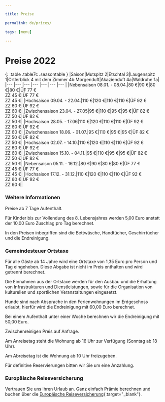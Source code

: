 ```yaml
---

title: Preise

permalink: de/prices/

tags: [menu]

---
```


# Preise 2022

{: .table .table7c .seasontable }
|Saison|Mutspitz 2|Etschtal 3|Laugenspitz 1|Ortlerblick 4 mit dem Zimmer 4b Morgenduft|Akazienduft 4a|Waldruhe 1a|
|--- |--- |--- |--- |--- |--- |--- |
|Nebensaison 08.01. - 08.04.|80 €|90 €|80 €|80 €|ÜF 77 €<br />ZZ 45 €|ÜF 77 €<br />ZZ 45 €|
|Hochsaison 09.04. - 22.04.|110 €|120 €|110 €|110 €|ÜF 92 €<br />ZZ 60 €|ÜF 92 €<br />ZZ 60 €|
|Zwischensaison 23.04. - 27.05|95 €|110 €|95 €|95 €|ÜF 82 €<br />ZZ 50 €|ÜF 82 €<br />ZZ 50 €|
|Hochsaison 28.05. - 17.06|110 €|120 €|110 €|110 €|ÜF 92 €<br />ZZ 60 €|ÜF 92 €<br />ZZ 60 €|
|Zwischensaison 18.06. - 01.07.|95 €|110 €|95 €|95 €|ÜF 82 €<br />ZZ 50 €|ÜF 82 €<br />ZZ 50 €|
|Hochsaison 02.07. - 14.10.|110 €|120 €|110 €|110 €|ÜF 92 €<br />ZZ 60 €|ÜF 92 €<br />ZZ 60 €|
|Zwischensaison 15.10. - 04.11.|95 €|110 €|95 €|95 €|ÜF 82 €<br />ZZ 50 €|ÜF 82 €<br />ZZ 50 €|
|Nebensaison 05.11. - 16.12.|80 €|90 €|80 €|80 €|ÜF 77 €<br />ZZ 45 €|ÜF 77 €<br />ZZ 45 €|
|Hochsaison 17.12. - 31.12.|110 €|120 €|110 €|110 €|ÜF 92 €<br />ZZ 60 €|ÜF 92 €<br />ZZ 60 €|

### Weitere Informationen



Preise ab 7 Tage Aufenthalt.



Für Kinder bis zur Vollendung des 8. Lebensjahres werden 5,00 Euro anstatt der 10,00 Euro Zuschlag pro Tag berechnet.



In den Preisen inbegriffen sind die Bettwäsche, Handtücher, Geschirrtücher und die Endreinigung.



### Gemeindesteuer Ortstaxe



Für alle Gäste ab 14 Jahre wird eine Ortstaxe von 1,35 Euro pro Person und Tag eingehoben. Diese Abgabe ist nicht im Preis enthalten und wird getrennt berechnet.

Die Einnahmen aus der Ortstaxe werden für den Ausbau und die Erhaltung von Infrastrukturen und Dienstleistungen, sowie für die Organisation von kulturellen und sportlichen Veranstaltungen eingesetzt.



Hunde sind nach Absprache in den Ferienwohnungen im Erdgeschoss erlaubt, hierfür wird die Endreinigung mit 60,00 Euro berechnet.



Bei einem Aufenthalt unter einer Woche berechnen wir die Endreinigung mit 50,00 Euro.



Zwischenreinigen Preis auf Anfrage.



Am Anreisetag steht die Wohnung ab 16 Uhr zur Verfügung (Sonntag ab 18 Uhr).



Am Abreisetag ist die Wohnung ab 10 Uhr freizugeben.



Für definitive Reservierungen bitten wir Sie um eine Anzahlung.



### Europäische Reiseversicherung



Vertrauen Sie uns Ihren Urlaub an. Ganz einfach Prämie berechnen und buchen über die [Europäische Reiseversicherung](http://partner.europaeische.at/roter-hahn?AGN2=142311216){:target="_blank"}.
